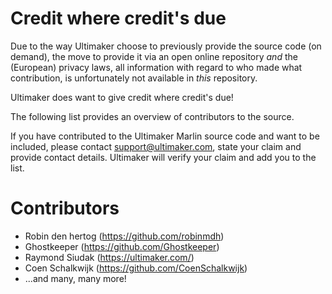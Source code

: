 Credit where credit's due
==========================
Due to the way Ultimaker choose to previously provide the source code (on demand), the move to provide it via an open online repository _and_ the (European) privacy laws, all information with regard to who made what contribution, is unfortunately not available in _this_ repository.

Ultimaker does want to give credit where credit's due!

The following list provides an overview of contributors to the source.

If you have contributed to the Ultimaker Marlin source code and want to be included, please contact support@ultimaker.com, state your claim and provide contact details. Ultimaker will verify your claim and add you to the list.

Contributors
=============
* Robin den hertog (https://github.com/robinmdh)
* Ghostkeeper (https://github.com/Ghostkeeper)
* Raymond Siudak (https://ultimaker.com/)
* Coen Schalkwijk (https://github.com/CoenSchalkwijk) 
* ...and many, many more!
